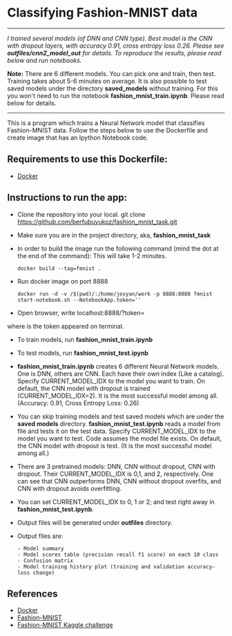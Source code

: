 # Classifying Fashion-MNIST data

---

_I trained several models (of DNN and CNN type). Best model is the CNN with dropout layers, with accuracy 0.91, cross entropy loss 0.26. Please see **outfiles/cnn2_model_out** for details. To reproduce the results, please read below and run notebooks._

**Note:** There are 6 different models. You can pick one and train, then test. Training takes about 5-6 minutes on average. It is also possible to test saved models under the directory **saved_models** without training. For this you won't need to run the notebook **fashion_mnist_train.ipynb**. Please read below for details.

---

This is a program which trains a Neural Network model that classifies Fashion-MNIST data. 
Follow the steps below to use the Dockerfile and create image that has an Ipython Notebook code. 

## Requirements to use this Dockerfile:

- [Docker](https://www.docker.com/)

## Instructions to run the app:

- Clone the repository into your local.
      git clone https://github.com/berfubuyukoz/fashion_mnist_task.git
- Make sure you are in the project directory, aka, **fashion_mnist_task**
- In order to build the image run the following command (mind the dot at the end of the command): This will take 1-2 minutes.

      docker build --tag=fmnist .

- Run docker image on port 8888

      docker run -d -v /$(pwd)/:/home/jovyan/work -p 8888:8888 fmnist start-notebook.sh --NotebookApp.token=''  

      
- Open browser, write localhost:8888/?token=<token>

where <token> is the token appeared on terminal.
      
- To train models, run **fashion_mnist_train.ipynb**
- To test models, run **fashion_mnist_test.ipynb**

- **fashion_mnist_train.ipynb** creates 6 different Neural Network models. One is DNN, others are CNN. Each have their own index (Like a catalog). Specify CURRENT_MODEL_IDX to the model you want to train. On default, the CNN model with dropout is trained (CURRENT_MODEL_IDX=2). It is the most successful model among all. (Accuracy: 0.91, Cross Entropy Loss: 0.26)

- You can skip training models and test saved models which are under the **saved models** directory.
**fashion_mnist_test.ipynb** reads a model from file and tests it on the test data. Specify CURRENT_MODEL_IDX to the model you want to test. Code assumes the model file exists. On default, the CNN model with dropout is test. (It is the most successful model among all.)

- There are 3 pretrained models: DNN, CNN without dropout, CNN with dropout. Their CURRENT_MODEL_IDX is 0,1, and 2, respectively. One can see that CNN outperforms DNN, CNN without dropout overfits, and CNN with dropout avoids overfitting. 

- You can set CURRENT_MODEL_IDX to 0, 1 or 2; and test right away in **fashion_mnist_test.ipynb**.
- Output files will be generated under **outfiles** directory. 
- Output files are:

      - Model summary
      - Model scores table (precision recall f1 score) on each 10 class
      - Confusion matrix
      - Model training history plot (training and validation accuracy-loss change)

 
## References
- [Docker](https://www.docker.com/)
- [Fashion-MNIST](https://research.zalando.com/welcome/mission/research-projects/fashion-mnist/)
- [Fashion-MNIST Kaggle challenge](https://www.kaggle.com/zalando-research/fashionmnist)


